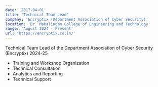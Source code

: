 ```yaml
---
date: '2017-04-01'
title: 'Technical Team Lead'
company: 'Encryptix (Department Association of Cyber Security)'
location: 'Dr. Mahalingam College of Engineering and Technology'
range: 'August 2024 - Present'
url: 'https://encryptix.co.in/'
---
```


Technical Team Lead of the Department Association of Cyber Security (Encryptix) 2024-25

- Training and Workshop Organization
- Technical Consultation
- Analytics and Reporting
- Technical Support
